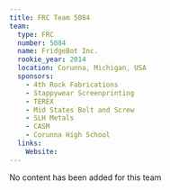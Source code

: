 ```yaml
---
title: FRC Team 5084
team:
  type: FRC
  number: 5084
  name: FridgeBot Inc.
  rookie_year: 2014
  location: Corunna, Michigan, USA
  sponsors:
    - 4th Rock Fabrications
    - Stappywear Screenprinting
    - TEREX
    - Mid States Bolt and Screw
    - SLH Metals
    - CASM
    - Corunna High School
  links:
    Website: 
---
```

No content has been added for this team
